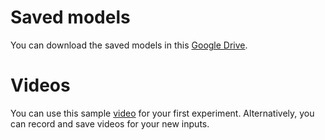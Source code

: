 # Saved models
You can download the saved models in this [Google Drive](https://drive.google.com/drive/folders/1bEwTkQYHGRIpuZrT1_eRfMNwwFmOAha-?usp=sharing).

# Videos
You can use this sample [video](https://drive.google.com/file/d/1Sv2QgkeujUf7jY_NWREh5F_0fVq9jxQ-/view?usp=sharing) for your first experiment. Alternatively, you can record and save videos for your new inputs.